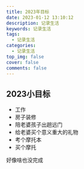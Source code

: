 ```yaml
---
title: 2023年目标
date: 2023-01-12 13:10:12
description: 记录生活
keywords: 记录生活
tags:
  - 记录生活
categories:
  - 记录生活
top_img: false
cover: false
comments: false
---
```


## 2023小目标
- 工作
- 房子装修
- 陪老婆孩子出趟远门
- 给老婆买个意义重大的礼物
- 考个摩托本
- 买个摩托



好像啥也没完成
